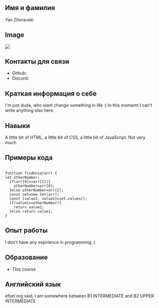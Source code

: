 ## Имя и фамилия

Yan Zhurauski

## Image

![](c:/Users/ok/Desktop/photo_2019-06-05_19-10-11.jpg)

## Контакты для связи

- Github:
- Discord:

## Краткая информация о себе

I'm just dude, who want change something in life :) In this momemt I can't write anything else here.

## Навыки

A little bit of HTML, a little bit of CSS, a little bit of JavaScript. Not very much.

## Примеры кода

```

function findUniq(arr) {
let otherNumber;
  if(arr[0]==arr[1]){
    otherNumber=arr[0];
  }else otherNumber=arr[2];
  const set=new Set(arr);
  const [value1, value2]=set.values();
  if(value1==otherNumber){
    return value2;
  }else return value1;
}

```

## Опыт работы

I don't have any expirience in programming :(

## Образование

- This course

## Английский язык

efset.org said, I am somewhere between B1 INTERMEDIATE and B2 UPPER INTERMEDIATE
